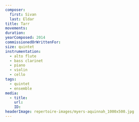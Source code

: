 ```yaml
---
composer:
  first: Sivan
  last: Eldar
title: Tarr
movements:
duration:
yearComposed: 2014
commissionedOrWrittenFor:
size: quintet
instrumentation:
  - alto flute
  - bass clarinet
  - piano
  - violin
  - cello
tags:
  - quintet
  - ensemble
media:
  - title:
    url:
    ID:
headerImage: repertoire-images/myers-aquinnah_1000x500.jpg
---
```

